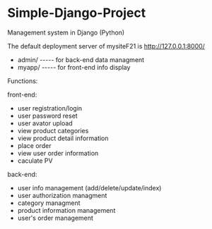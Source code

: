 # Simple-Django-Project
Management system in Django (Python)

The default deployment server of mysiteF21 is http://127.0.0.1:8000/

- admin/ ----- for back-end data managment
- myapp/ ----- for front-end info display

Functions:

front-end:

- user registration/login
- user password reset
- user avator upload
- view product categories
- view product detail information
- place order
- view user order information
- caculate PV

back-end:

- user info management (add/delete/update/index)
- user authorization managment
- category managment 
- product information management
- user's order management
